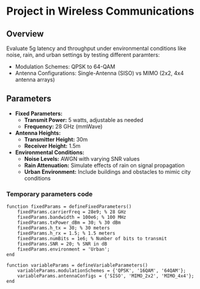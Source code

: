 # Project in Wireless Communications

## Overview
Evaluate 5g latency and throughput under environmental conditions like noise, rain, and urban settings by testing different paramters:
- Modulation Schemes: QPSK to 64-QAM
- Antenna Configurations: Single-Antenna (SISO) vs MIMO (2x2, 4x4 antenna arrays)

## Parameters
- **Fixed Parameters:**
    - **Transmit Power:** 5 watts, adjustable as needed
    - **Frequency:** 28 GHz (mmWave)
- **Antenna Heights:**
    - **Transmitter Height:** 30m
    - **Receiver Height:** 1.5m
- **Environmental Conditions:**
    - **Noise Levels:** AWGN with varying SNR values
    - **Rain Attenuation:** Simulate effects of rain on signal propagation
    - **Urban Environment:** Include buildings and obstacles to mimic city conditions

### Temporary parameters code
```
function fixedParams = defineFixedParameters()
    fixedParams.carrierFreq = 28e9; % 28 GHz
    fixedParams.bandwidth = 100e6; % 100 MHz
    fixedParams.txPower_dBm = 30; % 30 dBm
    fixedParams.h_tx = 30; % 30 meters
    fixedParams.h_rx = 1.5; % 1.5 meters
    fixedParams.numBits = 1e6; % Number of bits to transmit
    fixedParams.SNR = 20; % SNR in dB
    fixedParams.environment = 'Urban';
end

function variableParams = defineVariableParameters()
    variableParams.modulationSchemes = {'QPSK', '16QAM', '64QAM'};
    variableParams.antennaConfigs = {'SISO', 'MIMO_2x2', 'MIMO_4x4'};
end
```
